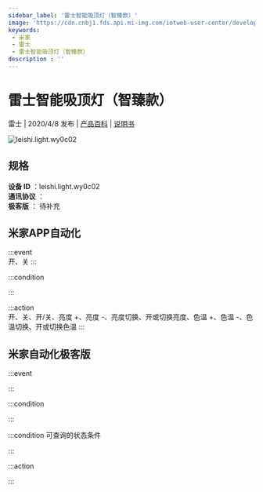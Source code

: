 ```yaml
---
sidebar_label: '雷士智能吸顶灯（智臻款）'
image: 'https://cdn.cnbj1.fds.api.mi-img.com/iotweb-user-center/developer_1679047724783JvEmUXhc.png?GalaxyAccessKeyId=AKVGLQWBOVIRQ3XLEW&Expires=9223372036854775807&Signature=oOSSTDDa3NlogMzH5kUNnp1Mx3Y='
keywords: 
 - 米家
 - 雷士
 - 雷士智能吸顶灯（智臻款）
description : ''
---
```

# 雷士智能吸顶灯（智臻款）

雷士 | 2020/4/8 发布 | [产品百科](https://home.mi.com/webapp/content/baike/product/index.html?model=leishi.light.wy0c02/) | [说明书](https://home.mi.com/views/introduction.html?model=leishi.light.wy0c02&region=cn)

![leishi.light.wy0c02](https://cdn.cnbj1.fds.api.mi-img.com/iotweb-user-center/developer_1679047724783JvEmUXhc.png?GalaxyAccessKeyId=AKVGLQWBOVIRQ3XLEW&Expires=9223372036854775807&Signature=oOSSTDDa3NlogMzH5kUNnp1Mx3Y=)

## 规格  
> 
**设备 ID** ：leishi.light.wy0c02  
**通讯协议** ：  
**极客版**  ： 待补充 


## 米家APP自动化  

:::event  
开、关
:::

:::condition  

:::

:::action   
开、关、开/关、亮度 +、亮度 -、亮度切换、开或切换亮度、色温 +、色温 -、色温切换、开或切换色温
:::

## 米家自动化极客版  

:::event  

:::

:::condition  

:::

:::condition 可查询的状态条件  

:::

:::action  

:::

        
